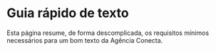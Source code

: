 # Guia rápido de texto

Esta página resume, de forma descomplicada, os requisitos mínimos necessários para um bom texto da Agência Conecta.

